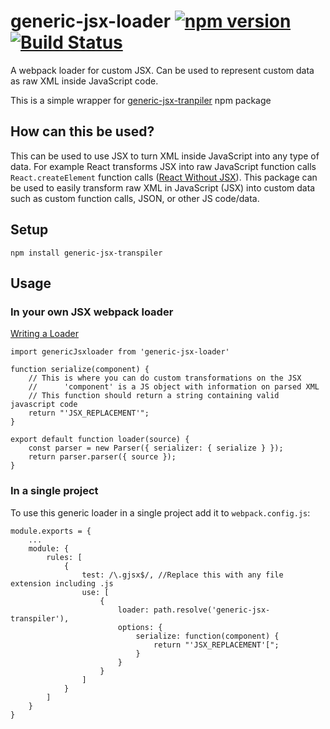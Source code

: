 # generic-jsx-loader [![npm version](https://badge.fury.io/js/generic-jsx-loader.svg)](https://badge.fury.io/js/generic-jsx-loader) [![Build Status](https://travis-ci.org/nik-m2/generic-jsx-loader.svg?branch=master)](https://travis-ci.org/nik-m2/generic-jsx-loader)

A webpack loader for custom JSX. Can be used to represent custom data as raw XML inside JavaScript code.

This is a simple wrapper for [generic-jsx-tranpiler](https://www.npmjs.com/package/generic-jsx-transpiler) npm package

## How can this be used?

This can be used to use JSX to turn XML inside JavaScript into any type of data. For example React transforms JSX into raw JavaScript function calls `React.createElement` function calls ([React Without JSX](https://reactjs.org/docs/react-without-jsx.html)). This package can be used to easily transform raw XML in JavaScript (JSX) into custom data such as custom function calls, JSON, or other JS code/data.

## Setup

`npm install generic-jsx-transpiler`

## Usage
### In your own JSX webpack loader

[Writing a Loader](https://webpack.js.org/contribute/writing-a-loader/)
```
import genericJsxloader from 'generic-jsx-loader'

function serialize(component) {
    // This is where you can do custom transformations on the JSX
    //      'component' is a JS object with information on parsed XML
    // This function should return a string containing valid javascript code
    return "'JSX_REPLACEMENT'";
}

export default function loader(source) {
    const parser = new Parser({ serializer: { serialize } });
    return parser.parser({ source });
}
```

### In a single project

To use this generic loader in a single project add it to `webpack.config.js`:
```
module.exports = {
    ...
    module: {
        rules: [
            {
                test: /\.gjsx$/, //Replace this with any file extension including .js
                use: [
                    {
                        loader: path.resolve('generic-jsx-transpiler'),
                        options: {
                            serialize: function(component) {
                                return "'JSX_REPLACEMENT'[";
                            }
                        }
                    }
                ]
            }
        ]
    }
}
```
